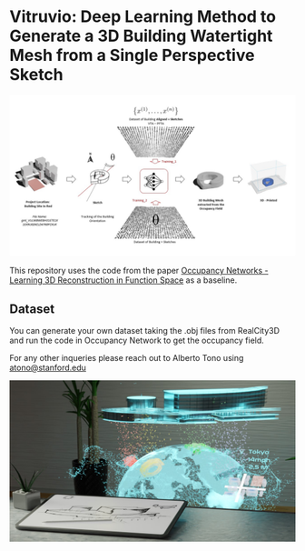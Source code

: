 # Vitruvio: Deep Learning Method to Generate a 3D Building Watertight Mesh from a Single Perspective Sketch

<img src="imgs/slide11.jpg" width="1000"/>

This repository uses the code from the paper
[Occupancy Networks - Learning 3D Reconstruction in Function Space](https://avg.is.tuebingen.mpg.de/publications/occupancy-networks) as a baseline. 

## Dataset

You can generate your own dataset taking the .obj files from RealCity3D and run the code in Occupancy Network to get the occupancy field. 

For any other inqueries please reach out to Alberto Tono using atono@stanford.edu

<img src="imgs/slide6.jpg" width="1000"/>

